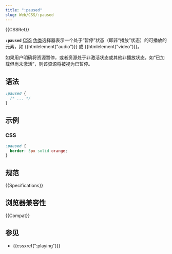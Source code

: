 ```yaml
---
title: ":paused"
slug: Web/CSS/:paused
---
```


{{CSSRef}}

**`:paused`** [CSS](/zh-CN/docs/Web/CSS) [伪类](/zh-CN/docs/Web/CSS/Pseudo-classes)选择器表示一个处于“暂停”状态（即非“播放”状态）的可播放的元素，如 {{htmlelement("audio")}} 或 {{htmlelement("video")}}。

如果用户明确将资源暂停，或者资源处于非激活状态或其他非播放状态，如“已加载但尚未激活”，则该资源将被视为已暂停。

## 语法

```css
:paused {
  /* ... */
}
```

## 示例

### CSS

```css
:paused {
  border: 5px solid orange;
}
```

## 规范

{{Specifications}}

## 浏览器兼容性

{{Compat}}

## 参见

- {{cssxref(":playing")}}
